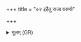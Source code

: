 +++
title = "०२ इहैतु राजा वरुणो"

+++
<details><summary>मूलम् (GR)</summary>

इहैतु राजा वरुणो ऽजिराभिर्  
देवो देवीभिर् हविषो जुषाणः ।  
कृणुष्व पन्थाम् उदयानम् ऊर्मिभिर्  
अनेन बभ्रो महता पृथिव्याः ॥
</details>